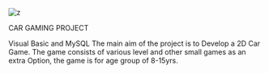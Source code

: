 
![z](https://github.com/manju-20/Street-Monster/assets/120158388/1d5ba765-0150-4159-b735-ea9330f3e1fb)


CAR GAMING PROJECT

Visual Basic and MySQL The main aim of the project is to Develop a 2D Car Game. The game consists of
various level and other small games as an extra Option, the game is for age group of 8-15yrs.

